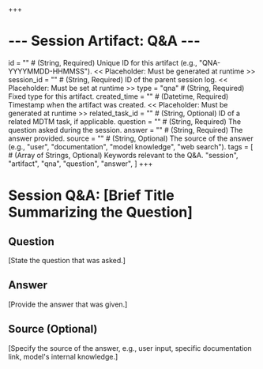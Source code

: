 +++
# --- Session Artifact: Q&A ---
id = "" # (String, Required) Unique ID for this artifact (e.g., "QNA-YYYYMMDD-HHMMSS"). << Placeholder: Must be generated at runtime >>
session_id = "" # (String, Required) ID of the parent session log. << Placeholder: Must be set at runtime >>
type = "qna" # (String, Required) Fixed type for this artifact.
created_time = "" # (Datetime, Required) Timestamp when the artifact was created. << Placeholder: Must be generated at runtime >>
related_task_id = "" # (String, Optional) ID of a related MDTM task, if applicable.
question = "" # (String, Required) The question asked during the session.
answer = "" # (String, Required) The answer provided.
source = "" # (String, Optional) The source of the answer (e.g., "user", "documentation", "model knowledge", "web search").
tags = [
    # (Array of Strings, Optional) Keywords relevant to the Q&A.
    "session", "artifact", "qna", "question", "answer",
]
+++

# Session Q&A: [Brief Title Summarizing the Question]

## Question

[State the question that was asked.]

## Answer

[Provide the answer that was given.]

## Source (Optional)

[Specify the source of the answer, e.g., user input, specific documentation link, model's internal knowledge.]